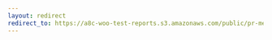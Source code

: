 ```yaml
---
layout: redirect
redirect_to: https://a8c-woo-test-reports.s3.amazonaws.com/public/pr-merge/42830/api/index.html
---
```

